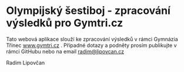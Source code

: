 Olympijský šestiboj - zpracování výsledků pro Gymtri.cz
===================

Tato webová aplikace slouží ke zpracování výsledků v rámci Gymnázia Třinec www.gymtri.cz .
Případné dotazy a podněty prosím publikujte v rámci GitHubu nebo na email radim@lipovcan.cz


Radim Lipovčan
